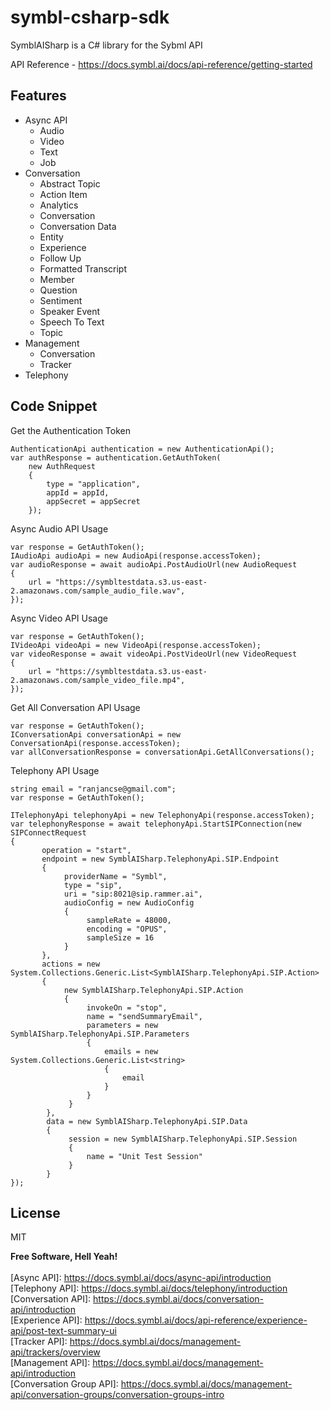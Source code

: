 # symbl-csharp-sdk

SymblAISharp is a C# library for the Sybml API

API Reference - https://docs.symbl.ai/docs/api-reference/getting-started

## Features

- Async API
    - Audio
    - Video
    - Text
    - Job
- Conversation
    - Abstract Topic
    - Action Item
    - Analytics
    - Conversation
    - Conversation Data
    - Entity
    - Experience
    - Follow Up
    - Formatted Transcript
    - Member
    - Question
    - Sentiment
    - Speaker Event
    - Speech To Text
    - Topic
- Management
    - Conversation
    - Tracker
- Telephony

## Code Snippet

Get the Authentication Token

```
AuthenticationApi authentication = new AuthenticationApi();
var authResponse = authentication.GetAuthToken(
    new AuthRequest
    {
        type = "application",
        appId = appId,
        appSecret = appSecret
    });
```

Async Audio API Usage

```
var response = GetAuthToken();
IAudioApi audioApi = new AudioApi(response.accessToken);
var audioResponse = await audioApi.PostAudioUrl(new AudioRequest
{
    url = "https://symbltestdata.s3.us-east-2.amazonaws.com/sample_audio_file.wav",
});
```

Async Video API Usage

```
var response = GetAuthToken();
IVideoApi videoApi = new VideoApi(response.accessToken);
var videoResponse = await videoApi.PostVideoUrl(new VideoRequest
{
    url = "https://symbltestdata.s3.us-east-2.amazonaws.com/sample_video_file.mp4",
});
```

Get All Conversation API Usage
```
var response = GetAuthToken();
IConversationApi conversationApi = new ConversationApi(response.accessToken);
var allConversationResponse = conversationApi.GetAllConversations();
```

Telephony API Usage
```
string email = "ranjancse@gmail.com";
var response = GetAuthToken();

ITelephonyApi telephonyApi = new TelephonyApi(response.accessToken);
var telephonyResponse = await telephonyApi.StartSIPConnection(new SIPConnectRequest
{
       operation = "start",
       endpoint = new SymblAISharp.TelephonyApi.SIP.Endpoint
       {
            providerName = "Symbl",
            type = "sip",
            uri = "sip:8021@sip.rammer.ai",
            audioConfig = new AudioConfig
            {
                 sampleRate = 48000,
                 encoding = "OPUS",
                 sampleSize = 16
            }
       },
       actions = new System.Collections.Generic.List<SymblAISharp.TelephonyApi.SIP.Action>
       {
            new SymblAISharp.TelephonyApi.SIP.Action
            {
                 invokeOn = "stop",
                 name = "sendSummaryEmail",
                 parameters = new SymblAISharp.TelephonyApi.SIP.Parameters
                 {
                     emails = new System.Collections.Generic.List<string>
                     {
                         email
                     }
                 }
             }
        },
        data = new SymblAISharp.TelephonyApi.SIP.Data
        {
             session = new SymblAISharp.TelephonyApi.SIP.Session
             {
                 name = "Unit Test Session"
             }
        }
});
```

<h2 class="code-line" data-line-start=91 data-line-end=92 ><a id="License_91"></a>License</h2>
<p class="has-line-data" data-line-start="93" data-line-end="94">MIT</p>
<p class="has-line-data" data-line-start="95" data-line-end="103"><strong>Free Software, Hell Yeah!</strong><br/><br/>
[Async API]: <a href="https://docs.symbl.ai/docs/async-api/introduction">https://docs.symbl.ai/docs/async-api/introduction</a><br>
[Telephony API]: <a href="https://docs.symbl.ai/docs/telephony/introduction">https://docs.symbl.ai/docs/telephony/introduction</a><br>
[Conversation API]: <a href="https://docs.symbl.ai/docs/conversation-api/introduction">https://docs.symbl.ai/docs/conversation-api/introduction</a><br>
[Experience API]: <a href="https://docs.symbl.ai/docs/api-reference/experience-api/post-text-summary-ui">https://docs.symbl.ai/docs/api-reference/experience-api/post-text-summary-ui</a><br>
[Tracker API]: <a href="https://docs.symbl.ai/docs/management-api/trackers/overview">https://docs.symbl.ai/docs/management-api/trackers/overview</a><br>
[Management API]: <a href="https://docs.symbl.ai/docs/management-api/introduction">https://docs.symbl.ai/docs/management-api/introduction</a><br>
[Conversation Group API]: <a href="https://docs.symbl.ai/docs/management-api/conversation-groups/conversation-groups-intro">https://docs.symbl.ai/docs/management-api/conversation-groups/conversation-groups-intro</a></p>
  

